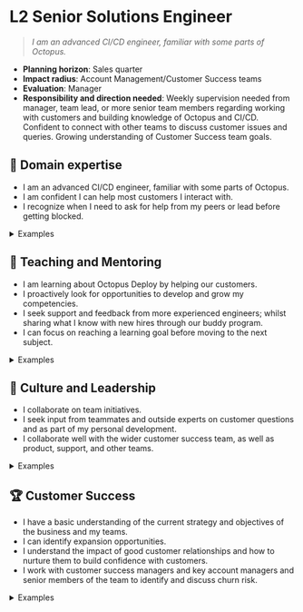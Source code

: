 # L2 Senior Solutions Engineer

> _I am an advanced CI/CD engineer, familiar with some parts of Octopus._

- **Planning horizon**: Sales quarter
- **Impact radius**: Account Management/Customer Success teams
- **Evaluation**: Manager
- **Responsibility and direction needed**: Weekly supervision needed from manager, team lead, or more senior team members regarding working with customers and building knowledge of Octopus and CI/CD.  Confident to connect with other teams to discuss customer issues and queries. Growing understanding of Customer Success team goals.

## 🦉 Domain expertise
  
- I am an advanced CI/CD engineer, familiar with some parts of Octopus.  
- I am confident I can help most customers I interact with.
- I recognize when I need to ask for help from my peers or lead before getting blocked.

<details>
<summary>Examples</summary>

- I provided an ad-hoc demo of Octopus configuration as code to a customer.
- I answered a customer question regarding build tool integration.  
- I have my own Octopus instance configured for a number of scenarios.
- I took a customer question on a call which I didn't know the answer to, I researched it and confirmed with a more senior teammate before responding to the customer.

</details>

## 🌱 Teaching and Mentoring

- I am learning about Octopus Deploy by helping our customers.
- I proactively look for opportunities to develop and grow my competencies.
- I seek support and feedback from more experienced engineers; whilst sharing what I know with new hires through our buddy program.
- I can focus on reaching a learning goal before moving to the next subject.

<details>
<summary>Examples</summary>

- I acted as a buddy for a new person who joined my team, and helped them become productive with our tools.
- I created a knowledge base article after spending time researching a customer question, so that the wider team and our customers, could be helped in the future.

</details>

## 🧭 Culture and Leadership

- I collaborate on team initiatives.
- I seek input from teammates and outside experts on customer questions and as part of my personal development.
- I collaborate well with the wider customer success team, as well as product, support, and other teams.

<details>
<summary>Examples</summary>

- I gave feedback to a colleague which led to a good result with a customer.
- I saw a section in the documentation could be improved and be re-used in another area to make it more discoverable for customers, so I made the change and raised a PR.

</details>

## 🏆 Customer Success

- I have a basic understanding of the current strategy and objectives of the business and my teams.  
- I can identify expansion opportunities.
- I understand the impact of good customer relationships and how to nurture them to build confidence with customers.
- I work with customer success managers and key account managers and senior members of the team to identify and discuss churn risk.

<details>
<summary>Examples</summary>

- I talked to a customer about the benefits of upgrading their Octopus instance to a more recent version.
- I recognised a mention of a move towards cloud infrastructure and flagged this with a customer success manager whilst on a customer call.

</details>

